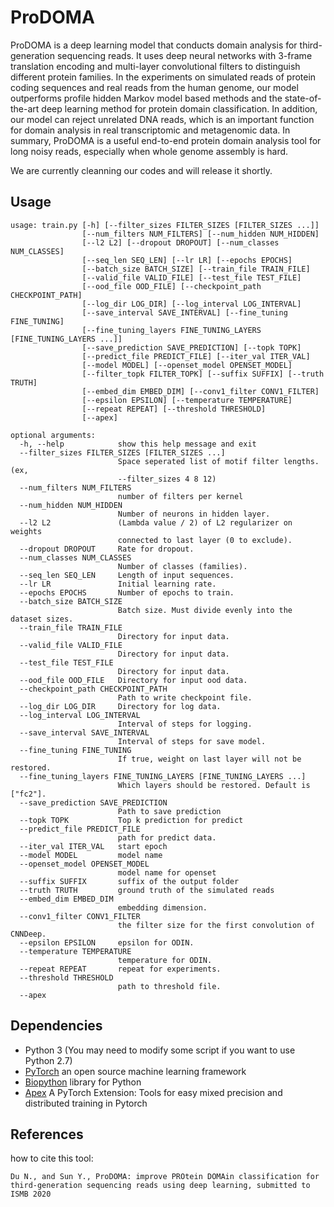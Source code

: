 # ProDOMA
ProDOMA is a deep learning model that conducts domain analysis for third-generation sequencing reads. It uses deep neural networks with 3-frame translation encoding and multi-layer convolutional filters to distinguish different protein families. In the experiments on simulated reads of protein coding sequences and real reads from the human genome, our model outperforms profile hidden Markov model based methods and the state-of-the-art deep learning method for protein domain classification. In addition, our model can reject unrelated DNA reads, which is an important function for domain analysis in real transcriptomic and metagenomic data. In summary, ProDOMA is a useful end-to-end protein domain analysis tool for long noisy reads, especially when whole genome assembly is hard.

We are currently cleanning our codes and will release it shortly.

Usage
----------
```
usage: train.py [-h] [--filter_sizes FILTER_SIZES [FILTER_SIZES ...]]
                [--num_filters NUM_FILTERS] [--num_hidden NUM_HIDDEN]
                [--l2 L2] [--dropout DROPOUT] [--num_classes NUM_CLASSES]
                [--seq_len SEQ_LEN] [--lr LR] [--epochs EPOCHS]
                [--batch_size BATCH_SIZE] [--train_file TRAIN_FILE]
                [--valid_file VALID_FILE] [--test_file TEST_FILE]
                [--ood_file OOD_FILE] [--checkpoint_path CHECKPOINT_PATH]
                [--log_dir LOG_DIR] [--log_interval LOG_INTERVAL]
                [--save_interval SAVE_INTERVAL] [--fine_tuning FINE_TUNING]
                [--fine_tuning_layers FINE_TUNING_LAYERS [FINE_TUNING_LAYERS ...]]
                [--save_prediction SAVE_PREDICTION] [--topk TOPK]
                [--predict_file PREDICT_FILE] [--iter_val ITER_VAL]
                [--model MODEL] [--openset_model OPENSET_MODEL]
                [--filter_topk FILTER_TOPK] [--suffix SUFFIX] [--truth TRUTH]
                [--embed_dim EMBED_DIM] [--conv1_filter CONV1_FILTER]
                [--epsilon EPSILON] [--temperature TEMPERATURE]
                [--repeat REPEAT] [--threshold THRESHOLD] 
                [--apex]

optional arguments:
  -h, --help            show this help message and exit
  --filter_sizes FILTER_SIZES [FILTER_SIZES ...]
                        Space seperated list of motif filter lengths. (ex,
                        --filter_sizes 4 8 12)
  --num_filters NUM_FILTERS
                        number of filters per kernel
  --num_hidden NUM_HIDDEN
                        Number of neurons in hidden layer.
  --l2 L2               (Lambda value / 2) of L2 regularizer on weights
                        connected to last layer (0 to exclude).
  --dropout DROPOUT     Rate for dropout.
  --num_classes NUM_CLASSES
                        Number of classes (families).
  --seq_len SEQ_LEN     Length of input sequences.
  --lr LR               Initial learning rate.
  --epochs EPOCHS       Number of epochs to train.
  --batch_size BATCH_SIZE
                        Batch size. Must divide evenly into the dataset sizes.
  --train_file TRAIN_FILE
                        Directory for input data.
  --valid_file VALID_FILE
                        Directory for input data.
  --test_file TEST_FILE
                        Directory for input data.
  --ood_file OOD_FILE   Directory for input ood data.
  --checkpoint_path CHECKPOINT_PATH
                        Path to write checkpoint file.
  --log_dir LOG_DIR     Directory for log data.
  --log_interval LOG_INTERVAL
                        Interval of steps for logging.
  --save_interval SAVE_INTERVAL
                        Interval of steps for save model.
  --fine_tuning FINE_TUNING
                        If true, weight on last layer will not be restored.
  --fine_tuning_layers FINE_TUNING_LAYERS [FINE_TUNING_LAYERS ...]
                        Which layers should be restored. Default is ["fc2"].
  --save_prediction SAVE_PREDICTION
                        Path to save prediction
  --topk TOPK           Top k prediction for predict
  --predict_file PREDICT_FILE
                        path for predict data.
  --iter_val ITER_VAL   start epoch
  --model MODEL         model name
  --openset_model OPENSET_MODEL
                        model name for openset
  --suffix SUFFIX       suffix of the output folder
  --truth TRUTH         ground truth of the simulated reads
  --embed_dim EMBED_DIM
                        embedding dimension.
  --conv1_filter CONV1_FILTER
                        the filter size for the first convolution of CNNDeep.
  --epsilon EPSILON     epsilon for ODIN.
  --temperature TEMPERATURE
                        temperature for ODIN.
  --repeat REPEAT       repeat for experiments.
  --threshold THRESHOLD
                        path to threshold file.
  --apex
```

Dependencies
----------

* Python 3 (You may need to modify some script if you want to use Python 2.7)
* [PyTorch](https://pytorch.org/) an open source machine learning framework
* [Biopython](http://biopython.org/) library for Python
* [Apex](https://github.com/NVIDIA/apex) A PyTorch Extension: Tools for easy mixed precision and distributed training in Pytorch

References
----------

how to cite this tool:

    Du N., and Sun Y., ProDOMA: improve PROtein DOMAin classification for third-generation sequencing reads using deep learning, submitted to ISMB 2020
